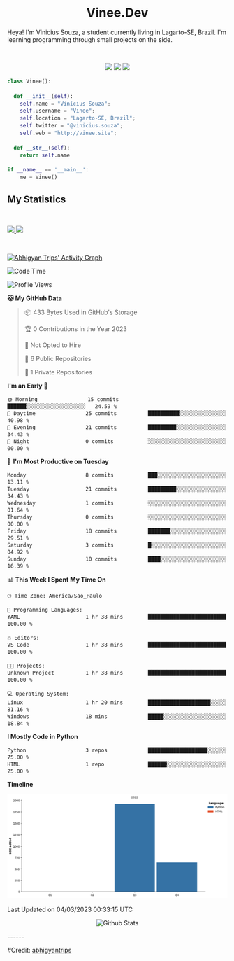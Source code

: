 <h1 align="center">
  <b>Vinee.Dev</b>
</h1>

Heya! I'm Vinicius Souza, a student currently living in Lagarto-SE, Brazil. I'm learning programming through small projects  on the side.

<br>

<p>
<div align="center">
  <img src="https://img.shields.io/badge/-HTML-c58545?style=for-the-badge&logo=html5&logoColor=c58545&labelColor=282828">
  <img src="https://img.shields.io/badge/-CSS-d1a01f?style=for-the-badge&logo=css3&logoColor=d1a01f&labelColor=282828">
  <img src="https://img.shields.io/badge/-Python-98b982?style=for-the-badge&logo=python&logoColor=98b982&labelColor=282828">
</div>
</p>

```python
class Vinee():
    
  def __init__(self):
    self.name = "Vinícius Souza";
    self.username = "Vinee";
    self.location = "Lagarto-SE, Brazil";
    self.twitter = "@vinicius.souza";
    self.web = "http://vinee.site";
  
  def __str__(self):
    return self.name

if __name__ == '__main__':
    me = Vinee()
```

<!--
<div align="center">
  <a href="https://open.spotify.com/user/6s6pbtefezpookh8gwnkko15v">
    <img src="https://spotify-readme-theta-virid.vercel.app/api?scan=true&theme=dark" width="240px">
  </a>
</div>
-->

## My Statistics

<br/>
<p align="left">
  <a href="http://vinee.site/">
  <img width="49.5%" src="https://github-readme-stats.vercel.app/api?username=Vineees&show_icons=true&theme=gruvbox&hide_border=true" />
    <img width="49.5%" src="https://github-readme-streak-stats.herokuapp.com?user=Vinees&theme=gruvbox&hide_border=true" />
  </a>
</p>
<br>

[![Abhigyan Trips' Activity Graph](https://activity-graph.herokuapp.com/graph?username=Vineees&custom_title=Vinee%20Trips's%20Contribution%20Graph&theme=gruvbox&bg_color=282828&hide_border=true&line=d1a01f&point=c58545)](https://vinee.site)

<!--START_SECTION:waka-->
![Code Time](http://img.shields.io/badge/Code%20Time-22%20hrs%2047%20mins-blue)

![Profile Views](http://img.shields.io/badge/Profile%20Views-1-blue)

**🐱 My GitHub Data** 

> 📦 433 Bytes Used in GitHub's Storage 
 > 
> 🏆 0 Contributions in the Year 2023
 > 
> 🚫 Not Opted to Hire
 > 
> 📜 6 Public Repositories 
 > 
> 🔑 1 Private Repositories 
 > 
**I'm an Early 🐤** 

```text
🌞 Morning                15 commits          ██████░░░░░░░░░░░░░░░░░░░   24.59 % 
🌆 Daytime                25 commits          ██████████░░░░░░░░░░░░░░░   40.98 % 
🌃 Evening                21 commits          █████████░░░░░░░░░░░░░░░░   34.43 % 
🌙 Night                  0 commits           ░░░░░░░░░░░░░░░░░░░░░░░░░   00.00 % 
```
📅 **I'm Most Productive on Tuesday** 

```text
Monday                   8 commits           ███░░░░░░░░░░░░░░░░░░░░░░   13.11 % 
Tuesday                  21 commits          █████████░░░░░░░░░░░░░░░░   34.43 % 
Wednesday                1 commits           ░░░░░░░░░░░░░░░░░░░░░░░░░   01.64 % 
Thursday                 0 commits           ░░░░░░░░░░░░░░░░░░░░░░░░░   00.00 % 
Friday                   18 commits          ███████░░░░░░░░░░░░░░░░░░   29.51 % 
Saturday                 3 commits           █░░░░░░░░░░░░░░░░░░░░░░░░   04.92 % 
Sunday                   10 commits          ████░░░░░░░░░░░░░░░░░░░░░   16.39 % 
```


📊 **This Week I Spent My Time On** 

```text
🕑︎ Time Zone: America/Sao_Paulo

💬 Programming Languages: 
YAML                     1 hr 38 mins        █████████████████████████   100.00 % 

🔥 Editors: 
VS Code                  1 hr 38 mins        █████████████████████████   100.00 % 

🐱‍💻 Projects: 
Unknown Project          1 hr 38 mins        █████████████████████████   100.00 % 

💻 Operating System: 
Linux                    1 hr 20 mins        ████████████████████░░░░░   81.16 % 
Windows                  18 mins             █████░░░░░░░░░░░░░░░░░░░░   18.84 % 
```

**I Mostly Code in Python** 

```text
Python                   3 repos             ███████████████████░░░░░░   75.00 % 
HTML                     1 repo              ██████░░░░░░░░░░░░░░░░░░░   25.00 % 
```



**Timeline**

![Lines of Code chart](https://raw.githubusercontent.com/Vineees/Vineees/main/assets/bar_graph.png)


 Last Updated on 04/03/2023 00:33:15 UTC
<!--END_SECTION:waka-->

<p align="center">
        <img src="https://raw.githubusercontent.com/mayhemantt/mayhemantt/Update/svg/Bottom.svg" alt="Github Stats" />
</p>
------

#Credit: [abhigyantrips](https://github.com/abhigyantrips)
